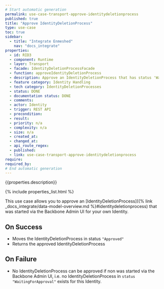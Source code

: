 ```yaml
---
# Start automatic generation
permalink: use-case-transport-approve-identitydeletionprocess
published: true
title: "Approve IdentityDeletionProcess"
type: use-case
toc: true
sidebar:
  - title: "Integrate Enmeshed"
    nav: "docs_integrate"
properties:
  - id: RID3
  - component: Runtime
  - layer: Transport
  - facade: IdentityDeletionProcessFacade
  - function: approveIdentityDeletionProcess
  - description: Approve an IdentityDeletionProcess that has status 'Waiting for Approval' that was started by external support channel (from Backbone Admin UI)
  - feature category: Identity Handling
  - tech category: IdentityDeletionProcesses
  - status: DONE
  - documentation status: DONE
  - comments:
  - actor: Identity
  - trigger: REST API
  - precondition:
  - result:
  - priority: n/a
  - complexity: n/a
  - size: n/a
  - created_at:
  - changed_at:
  - api_route_regex:
  - published:
  - link: use-case-transport-approve-identitydeletionprocess
require:
required_by:
# End automatic generation
---
```


{{properties.description}}

{% include properties_list.html %}

This use case allows you to approve an [IdentityDeletionProcess]({% link _docs_integrate/data-model-overview.md %}#identitydeletionprocess) that was started via the Backbone Admin UI for your own Identity.

## On Success

- Moves the IdentityDeletionProcess in status `"Approved"`
- Returns the approved IdentityDeletionProcess

## On Failure

- No IdentityDeletionProcess can be approved if non was started via the Backbone Admin UI, i.e. no IdentityDeletionProcess in `status` `"WaitingForApproval"` exists for this Identity.
